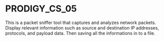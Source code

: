 # PRODIGY_CS_05
This is a packet sniffer tool that captures and analyzes network packets. Display relevant information such as source and destination IP addresses, protocols, and payload data.  Then saving all the informations in to a file.
